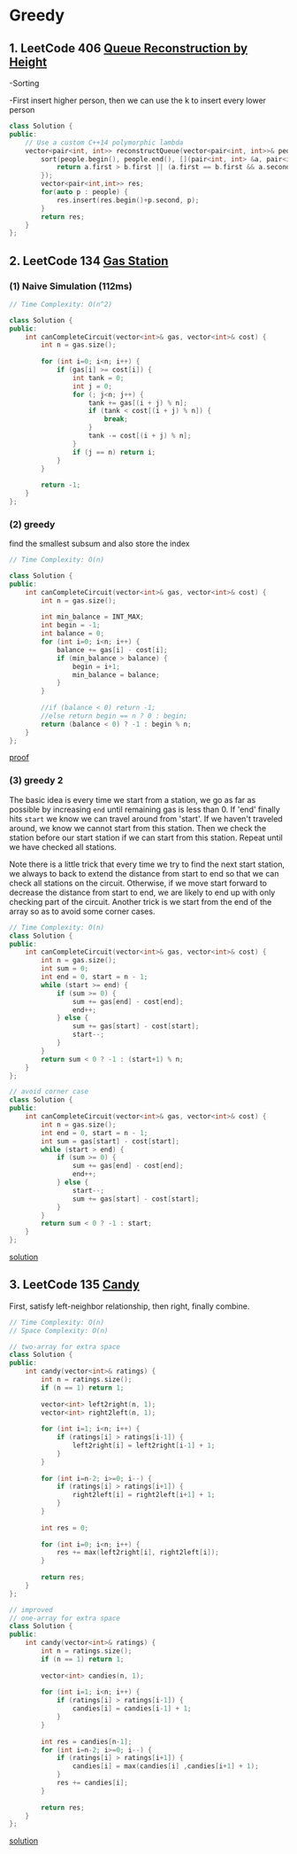 # Greedy

## 1. LeetCode 406 [Queue Reconstruction by Height](https://leetcode.com/problems/queue-reconstruction-by-height/)

-Sorting

-First insert higher person, then we can use the k to insert every lower person

```c++
class Solution {
public:
    // Use a custom C++14 polymorphic lambda
    vector<pair<int, int>> reconstructQueue(vector<pair<int, int>>& people) {
        sort(people.begin(), people.end(), [](pair<int, int> &a, pair<int, int> &b) {
            return a.first > b.first || (a.first == b.first && a.second < b.second);
        });
        vector<pair<int,int>> res;
        for(auto p : people) {
            res.insert(res.begin()+p.second, p);
        }
        return res;
    }
};
```



## 2. LeetCode 134 [Gas Station](https://leetcode.com/problems/gas-station/)

### (1) Naive Simulation (112ms)

```c++
// Time Complexity: O(n^2)

class Solution {
public:
    int canCompleteCircuit(vector<int>& gas, vector<int>& cost) {
        int n = gas.size();
        
        for (int i=0; i<n; i++) {
            if (gas[i] >= cost[i]) {
                int tank = 0;
                int j = 0;
                for (; j<n; j++) {
                    tank += gas[(i + j) % n];
                    if (tank < cost[(i + j) % n]) {
                        break;
                    }
                    tank -= cost[(i + j) % n];
                }
                if (j == n) return i;
            }
        }
        
        return -1;
    }
};
```



### (2) greedy

find the smallest subsum and also store the index

```c++
// Time Complexity: O(n)

class Solution {
public:
    int canCompleteCircuit(vector<int>& gas, vector<int>& cost) {
        int n = gas.size();
        
        int min_balance = INT_MAX;
        int begin = -1;
        int balance = 0;
        for (int i=0; i<n; i++) {
            balance += gas[i] - cost[i];
            if (min_balance > balance) {
                begin = i+1;
                min_balance = balance;
            }
        }
        
        //if (balance < 0) return -1;
        //else return begin == n ? 0 : begin;
        return (balance < 0) ? -1 : begin % n;
    }
};
```

[proof](https://leetcode.com/problems/gas-station/discuss/42572/Proof-of-%22if-total-gas-is-greater-than-total-cost-there-is-a-solution%22.-C%2B%2B)



### (3) greedy 2

The basic idea is every time we start from a station, we go as far as possible by increasing `end` until remaining gas is less than 0. If 'end' finally hits `start` we know we can travel around from 'start'. If we haven't traveled around, we know we cannot start from this station. Then we check the station before our start station if we can start from this station. Repeat until we have checked all stations.

Note there is a little trick that every time we try to find the next start station, we always to back to extend the distance from start to end so that we can check all stations on the circuit. Otherwise, if we move start forward to decrease the distance from start to end, we are likely to end up with only checking part of the circuit. Another trick is we start from the end of the array so as to avoid some corner cases.

```c++
// Time Complexity: O(n)
class Solution {
public:
    int canCompleteCircuit(vector<int>& gas, vector<int>& cost) {
        int n = gas.size();
        int sum = 0;
        int end = 0, start = n - 1;
        while (start >= end) {
            if (sum >= 0) {
                sum += gas[end] - cost[end];
                end++;
            } else {
                sum += gas[start] - cost[start];
                start--;
            }
        }
        return sum < 0 ? -1 : (start+1) % n;
    }
};

// avoid corner case
class Solution {
public:
    int canCompleteCircuit(vector<int>& gas, vector<int>& cost) {
        int n = gas.size();
        int end = 0, start = n - 1;
        int sum = gas[start] - cost[start];
        while (start > end) {
            if (sum >= 0) {
                sum += gas[end] - cost[end];
                end++;
            } else {
                start--;
                sum += gas[start] - cost[start];
            }
        }
        return sum < 0 ? -1 : start;
    }
};
```

[solution](https://leetcode.com/problems/gas-station/discuss/42565/My-AC-is-O(1)-space-O(n)-running-time-solution.-Does-anybody-have-posted-this-solution)



## 3. LeetCode 135 [Candy](https://leetcode.com/problems/candy/)

First, satisfy left-neighbor relationship, then right, finally combine.

```c++
// Time Complexity: O(n)
// Space Complexity: O(n)

// two-array for extra space
class Solution {
public:
    int candy(vector<int>& ratings) {
        int n = ratings.size();
        if (n == 1) return 1;
        
        vector<int> left2right(n, 1);
        vector<int> right2left(n, 1);
        
        for (int i=1; i<n; i++) {
            if (ratings[i] > ratings[i-1]) {
                left2right[i] = left2right[i-1] + 1;
            }
        }
        
        for (int i=n-2; i>=0; i--) {
            if (ratings[i] > ratings[i+1]) {
                right2left[i] = right2left[i+1] + 1;
            }
        }
        
        int res = 0;
        
        for (int i=0; i<n; i++) {
            res += max(left2right[i], right2left[i]);
        }
        
        return res;
    }
};

// improved
// one-array for extra space
class Solution {
public:
    int candy(vector<int>& ratings) {
        int n = ratings.size();
        if (n == 1) return 1;
        
        vector<int> candies(n, 1);
        
        for (int i=1; i<n; i++) {
            if (ratings[i] > ratings[i-1]) {
                candies[i] = candies[i-1] + 1;
            }
        }
        
        int res = candies[n-1];
        for (int i=n-2; i>=0; i--) {
            if (ratings[i] > ratings[i+1]) {
                candies[i] = max(candies[i] ,candies[i+1] + 1);
            }
            res += candies[i];
        }
        
        return res;
    }
};
```

[solution](https://leetcode.com/articles/candy/)










